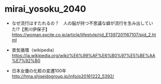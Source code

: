# mirai_yosoku_2040

- なぜ流行はすたれるの？　人の脳が持つ不思議な癖が流行を生み出していた!?【黒川伊保子】  
https://woman.excite.co.jp/article/lifestyle/rid_E1397201167107/pid_2.html

- 景気循環（wikipedia）  
https://ja.wikipedia.org/wiki/%E6%99%AF%E6%B0%97%E5%BE%AA%E7%92%B0

- 日本女優の化粧の変遷100年  
http://hma.shiseidogroup.jp/info/p20161222_5392/
